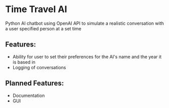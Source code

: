 # Time Travel AI
Python AI chatbot using OpenAI API to simulate a realistic conversation with a user specified person at a set time

## Features:
* Ability for user to set their preferences for the AI's name and the year it is based in
* Logging of conversations

## Planned Features:
* Documentation
* GUI
